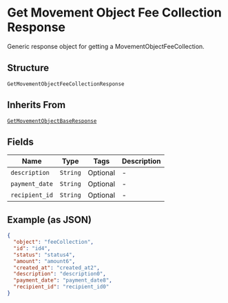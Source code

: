 
# Get Movement Object Fee Collection Response

Generic response object for getting a MovementObjectFeeCollection.

## Structure

`GetMovementObjectFeeCollectionResponse`

## Inherits From

[`GetMovementObjectBaseResponse`](../../doc/models/get-movement-object-base-response.md)

## Fields

| Name | Type | Tags | Description |
|  --- | --- | --- | --- |
| `description` | `String` | Optional | - |
| `payment_date` | `String` | Optional | - |
| `recipient_id` | `String` | Optional | - |

## Example (as JSON)

```json
{
  "object": "feeCollection",
  "id": "id4",
  "status": "status4",
  "amount": "amount6",
  "created_at": "created_at2",
  "description": "description0",
  "payment_date": "payment_date8",
  "recipient_id": "recipient_id0"
}
```

